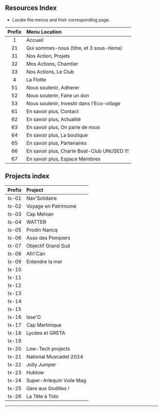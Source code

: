 ## Resources Index
- Locate the menus and their corresponding page.

| Prefix | Menu Location |
|:------:|:--------------|
| 1      | Accueil       |
| 21     | Qui sommes-nous (titre, et 3 sous-items)
| 31     | Nos Action, Projets
| 32     | Mos Actions, Chamtier
| 33     | Nos Actions, Le Club
| 4      | La Flotte
| 51     | Nous soutenir, Adherer
| 52     | Nous soutenir, Faire un don
| 53     | Nous soutenir, Investir dans l'Eco-village
| 61     | En savoir plus, Contact
| 62     | En savoir plus, Actualité
| 63     | En savoir plus, On parle de nous
| 64     | En savoir plus, La boutique
| 65     | En savoir plus, Partenaires
| 66     | En savoir plus, Charte Boat-Club UNUSED !!!
| 67     | En savoir plus, Espace Membres

## Projects index
| Prefix | Project |
|:------:|:--------|
| tx-01  | Nav'Solidaire |
| tx-02  | Voyage en Patrimoine |
| tx-03  | Cap Melvan |
| tx-04  | WATTER |
| tx-05  | Prodin Nancq |
| tx-06  | Asso des Pompiers |
| tx-07  | Objectif Grand Sud |
| tx-08  | Afri'Can |
| tx-09  | Entendre la mer |
| tx-10  |  |
| tx-11  |  |
| tx-12  |  |
| tx-13  |  |
| tx-14  |  |
| tx-15  |  |
| tx-16  | Isse'O |
| tx-17  | Cap Martinique |
| tx-18  | Lycées et GRETA |
| tx-19  |  |
| tx-20  | Low-Tech projects |
| tx-21  | National Muscadet 2024 |
| tx-22  | Jolly Jumper |
| tx-23  | Hublow |
| tx-24  | Super-Arlequin Voile Mag |
| tx-25  | Gare aux Godilles ! |
| tx-26  | La Tête à Toto |

---
